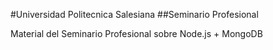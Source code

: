 #Universidad Politecnica Salesiana
##Seminario Profesional

Material del Seminario Profesional sobre Node.js + MongoDB
